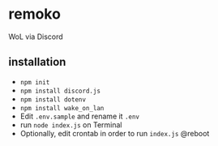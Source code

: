 # remoko
WoL via Discord

## installation

- `npm init`
- `npm install discord.js`
- `npm install dotenv`
- `npm install wake_on_lan`
- Edit `.env.sample` and rename it `.env`
- run `node index.js` on Terminal
- Optionally, edit crontab in order to run `index.js` @reboot
